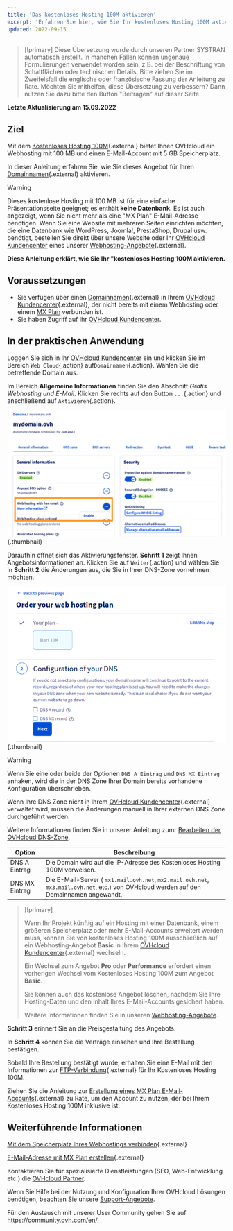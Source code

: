 ```yaml
---
title: 'Das kostenloses Hosting 100M aktivieren'
excerpt: 'Erfahren Sie hier, wie Sie Ihr kostenloses Hosting 100M aktivieren'
updated: 2022-09-15
---
```


> [!primary]
> Diese Übersetzung wurde durch unseren Partner SYSTRAN automatisch erstellt. In manchen Fällen können ungenaue Formulierungen verwendet worden sein, z.B. bei der Beschriftung von Schaltflächen oder technischen Details. Bitte ziehen Sie im Zweifelsfall die englische oder französische Fassung der Anleitung zu Rate. Möchten Sie mithelfen, diese Übersetzung zu verbessern? Dann nutzen Sie dazu bitte den Button "Beitragen" auf dieser Seite.
>

**Letzte Aktualisierung am 15.09.2022**

## Ziel 

Mit dem [Kostenloses Hosting 100M](https://www.ovhcloud.com/de/domains/free-web-hosting/){.external} bietet Ihnen OVHcloud ein Webhosting mit 100 MB und einen E-Mail-Account mit 5 GB Speicherplatz.

In dieser Anleitung erfahren Sie, wie Sie dieses Angebot für Ihren [Domainnamen](https://www.ovhcloud.com/de/domains/){.external} aktivieren.

> [!warning]
>
> Dieses kostenlose Hosting mit 100 MB ist für eine einfache Präsentationsseite geeignet; es enthält **keine Datenbank**.
> Es ist auch angezeigt, wenn Sie nicht mehr als eine "MX Plan" E-Mail-Adresse benötigen.
> Wenn Sie eine Website mit mehreren Seiten einrichten möchten, die eine Datenbank wie WordPress, Joomla!, PrestaShop, Drupal usw. benötigt, bestellen Sie direkt über unsere Website oder Ihr [OVHcloud Kundencenter](https://www.ovh.com/auth/?action=gotomanager&from=https://www.ovh.de/&ovhSubsidiary=de) eines unserer [Webhosting-Angebote](https://www.ovhcloud.com/de/web-hosting/){.external}.
>

**Diese Anleitung erklärt, wie Sie Ihr "kostenloses Hosting 100M aktivieren.**

## Voraussetzungen

- Sie verfügen über einen [Domainnamen](https://www.ovhcloud.com/de/domains/){.external} in Ihrem [OVHcloud Kundencenter](https://www.ovh.com/auth/?action=gotomanager&from=https://www.ovh.de/&ovhSubsidiary=de){.external}, der nicht bereits mit einem Webhosting oder einem [MX Plan](/pages/web/emails/email_generalities) verbunden ist. 
- Sie haben Zugriff auf Ihr [OVHcloud Kundencenter](https://www.ovh.com/auth/?action=gotomanager&from=https://www.ovh.de/&ovhSubsidiary=de).

## In der praktischen Anwendung

Loggen Sie sich in Ihr [OVHcloud Kundencenter](https://www.ovh.com/auth/?action=gotomanager&from=https://www.ovh.de/&ovhSubsidiary=de) ein und klicken Sie im Bereich `Web Cloud`{.action} auf`Domainnamen`{.action}. Wählen Sie die betreffende Domain aus.

Im Bereich **Allgemeine Informationen** finden Sie den Abschnitt *Gratis Webhosting und E-Mail*. Klicken Sie rechts auf den Button `...`{.action} und anschließend auf `Aktivieren`{.action}.

![free100M](images/start10m-step1-01.png){.thumbnail}

Daraufhin öffnet sich das Aktivierungsfenster. **Schritt 1** zeigt Ihnen Angebotsinformationen an. Klicken Sie auf `Weiter`{.action} und wählen Sie in **Schritt 2** die Änderungen aus, die Sie in Ihrer DNS-Zone vornehmen möchten.

![free100100M](images/start10m-step1-02.png){.thumbnail}

> [!warning]
>
> Wenn Sie eine oder beide der Optionen `DNS A Eintrag` und `DNS MX Eintrag` anhaken, wird die in der DNS Zone Ihrer Domain bereits vorhandene Konfiguration überschrieben.
>
> Wenn Ihre DNS Zone nicht in Ihrem [OVHcloud Kundencenter](https://www.ovh.com/auth/?action=gotomanager&from=https://www.ovh.de/&ovhSubsidiary=de){.external} verwaltet wird, müssen die Änderungen manuell in Ihrer externen DNS Zone durchgeführt werden.
>
> Weitere Informationen finden Sie in unserer Anleitung zumr [Bearbeiten der OVHcloud DNS-Zone](/pages/web/domains/dns_zone_edit).
>

| Option                                       	| Beschreibung                                                                                                               								|
|--------------------------------------------	|-----------------------------------------------------------------------------------------------------------------------------------------------------------|
| DNS A Eintrag                         	| Die Domain wird auf die IP-Adresse des Kostenloses Hosting 100M verweisen.                                               								|
| DNS MX Eintrag 	| Die E-Mail-Server ( `mx1.mail.ovh.net`, `mx2.mail.ovh.net`, `mx3.mail.ovh.net`, etc.) von OVHcloud werden auf den Domainnamen angewandt. 	|

> [!primary]
>
> Wenn Ihr Projekt künftig auf ein Hosting mit einer Datenbank, einem größeren Speicherplatz oder mehr E-Mail-Accounts erweitert werden muss, können Sie von kostenloses Hosting 100M ausschließlich auf ein Webhosting-Angebot **Basic** in Ihrem [OVHcloud Kundencenter](https://www.ovh.com/auth/?action=gotomanager&from=https://www.ovh.de/&ovhSubsidiary=de){.external} wechseln.
>
> Ein Wechsel zum Angebot **Pro** oder **Performance** erfordert einen vorherigen Wechsel vom Kostenloses Hosting 100M zum Angebot **Basic**.
>
> Sie können auch das kostenlose Angebot löschen, nachdem Sie Ihre Hosting-Daten und den Inhalt Ihres E-Mail-Accounts gesichert haben.
>
> Weitere Informationen finden Sie in unseren [Webhosting-Angebote](https://www.ovhcloud.com/de/web-hosting/).
>

**Schritt 3** erinnert Sie an die Preisgestaltung des Angebots. 

In **Schritt 4** können Sie die Verträge einsehen und Ihre Bestellung bestätigen.

Sobald Ihre Bestellung bestätigt wurde, erhalten Sie eine E-Mail mit den Informationen zur [FTP-Verbindung](/pages/web/hosting/ftp_connection){.external} für Ihr Kostenloses Hosting 100M.

Ziehen Sie die Anleitung zur [Erstellung eines MX Plan E-Mail-Accounts](/pages/web/emails/email_creation){.external} zu Rate, um den Account zu nutzen, der bei Ihrem Kostenloses Hosting 100M inklusive ist.

## Weiterführende Informationen

[Mit dem Speicherplatz Ihres Webhostings verbinden](/pages/web/hosting/ftp_connection){.external}

[E-Mail-Adresse mit MX Plan erstellen](/pages/web/emails/email_creation){.external}

Kontaktieren Sie für spezialisierte Dienstleistungen (SEO, Web-Entwicklung etc.) die [OVHcloud Partner](https://partner.ovhcloud.com/de/directory/).

Wenn Sie Hilfe bei der Nutzung und Konfiguration Ihrer OVHcloud Lösungen benötigen, beachten Sie unsere [Support-Angebote](https://www.ovhcloud.com/de/support-levels/).

Für den Austausch mit unserer User Community gehen Sie auf <https://community.ovh.com/en/>.
